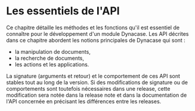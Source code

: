 # Les essentiels de l'API

Ce chapitre détaille les méthodes et les fonctions qu'il est essentiel de connaître pour le développement d'un module Dynacase.
Les API décrites dans ce chapitre abordent les notions principales de Dynacase qui sont :

* la manipulation de documents,
* la recherche de documents,
* les actions et les applications.

La signature (arguments et retour) et le comportement de ces API sont stables tout au long de la version.
Si des modifications de signature ou de comportements sont toutefois nécessaires dans une release, cette modification sera notée dans la release note et dans la documentation de l'API concernée en précisant les différences entre les releases.
